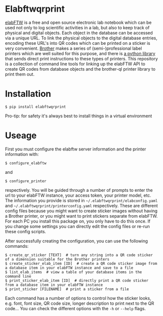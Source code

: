 # Elabftwqrprint

[elabFTW](https://www.elabftw.net/) is a free and open source electronic lab notebook which can be used not only to log scientific activities in a lab, but also to keep track of physical and digital objects. Each object in the database can be accessed via a unique URL. To link the physical objects to the digital database entries, encoding these URL's into QR codes which can be printed on a sticker is very convenient. [Brother](www.brother.com) makes a series of (semi-)professional label printers which are well suited for this purpose, and there is [a python library](https://github.com/pklaus/brother_ql) that sends direct print instructions to these types of printers.  This repository is a collection of command line tools for linking up the elabFTW API to create QR codes from database objects and the brother-ql printer library to print them out.

# Installation

```
$ pip install elabftwqrprint
```

Pro-tip: for safety it's always best to install things in a virtual environment

# Useage

First you must configure the elabftw server information and the printer information with:

```
$ configure_elabftw
```

and

```
$ configure_printer
```
respectively. You will be guided through a number of prompts to enter the url to your elabFTW instance, your access token, your printer model, etc. The information you provide is stored in `~/.elabftwqrprint/elabconfig.yaml` and `~/.elabftwqrprint/printerconfig.yaml` respectively. These are different config files because you might want to create sticker images without having a Brother printer, or you might want to print stickers separate from elabFTW. For each PC you install this package on, you only have to do this once. If you change some settings you can directly edit the config files or re-run these config scripts.

After successfully creating the configuration, you can use the following commands:

```
$ create_qr_sticker [TEXT]  # turn any string into a QR code sticker of a dimension suitable for the Brother printers
$ create_sticker_elab_item [ID]  # create a QR code sticker image from a database item in your elabFTW instance and save to a file
$ list_elab_items  # view a table of your database items in the command line
$ print_sticker_elab_item [ID]  # directly print a QR code sticker from a database item in your elabFTW instance
$ print_sticker [FILENAME]  # print a sticker from a file
```

Each command has a number of options to control how the sticker looks, e.g. font, font size, QR code size, longer description to print next to the QR code... You can check the different options with the `-h` or `--help` flags.
